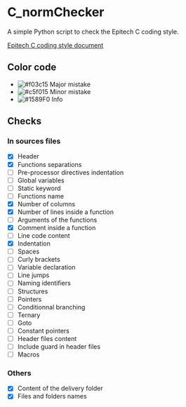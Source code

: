 # C_normChecker
A simple Python script to check the Epitech C coding style.

[Epitech C coding style document](epitech_c_coding_style.pdf)

## Color code
- ![#f03c15](https://placehold.it/15/f03c15/000000?text=+)  Major mistake
- ![#c5f015](https://placehold.it/15/c5f015/000000?text=+)  Minor mistake
- ![#1589F0](https://placehold.it/15/1589F0/000000?text=+)  Info

## Checks

### In sources files
- [x] Header
- [x] Functions separations
- [ ] Pre-processor directives indentation
- [ ] Global variables
- [ ] Static keyword
- [ ] Functions name
- [x] Number of columns
- [x] Number of lines inside a function
- [ ] Arguments of the functions
- [x] Comment inside a function
- [ ] Line code content
- [x] Indentation
- [ ] Spaces
- [ ] Curly brackets
- [ ] Variable declaration
- [ ] Line jumps
- [ ] Naming identifiers
- [ ] Structures
- [ ] Pointers
- [ ] Conditionnal branching
- [ ] Ternary
- [ ] Goto
- [ ] Constant pointers
- [ ] Header files content
- [ ] Include guard in header files
- [ ] Macros

### Others
- [x] Content of the delivery folder
- [x] Files and folders names
